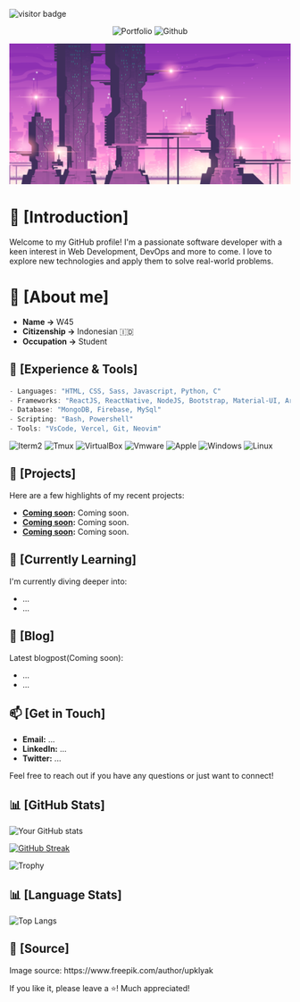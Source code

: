 ![visitor badge](https://visitor-badge.laobi.icu/badge?page_id=wgs45.wgs45)

<p align='Center'>
  <img alt = "Portfolio" src = "https://img.shields.io/badge/Portfolio-255E63?style=for-the-badge&logo=About.me&logoColor=white"/>
    <img alt = "Github" src = "https://img.shields.io/badge/GitHub-100000?style=for-the-badge&logo=github&logoColor=white"/>
</p>

![Banner](https://raw.githubusercontent.com/wgs45/wgs45/main/Images/Banner.jpg)

# 🎲 [Introduction]

Welcome to my GitHub profile! I'm a passionate software developer with a keen interest in Web Development, DevOps and more to come. I love to explore new technologies and apply them to solve real-world problems.

# 💾 [About me]

- **Name ->** W45
- **Citizenship ->** Indonesian 🇮🇩
- **Occupation ->** Student

## 🧬 [Experience & Tools]
```c
- Languages: "HTML, CSS, Sass, Javascript, Python, C"
- Frameworks: "ReactJS, ReactNative, NodeJS, Bootstrap, Material-UI, Arduino"
- Database: "MongoDB, Firebase, MySql"
- Scripting: "Bash, Powershell"
- Tools: "VsCode, Vercel, Git, Neovim"
```
<p align='left'>
  <img alt = "Iterm2" src = "https://img.shields.io/badge/iTerm2-000000?style=for-the-badge&logo=iterm2&logoColor=white"/>
  <img alt = "Tmux" src = "https://img.shields.io/badge/tmux-1BB91F?style=for-the-badge&logo=tmux&logoColor=white"/>
  <img alt = "VirtualBox" src = "https://img.shields.io/badge/VirtualBox-21416b?style=for-the-badge&logo=VirtualBox&logoColor=white"/>
  <img alt = "Vmware" src = "https://img.shields.io/badge/VMware-231f20?style=for-the-badge&logo=VMware&logoColor=white"/>
    <img alt = "Apple" src = "https://img.shields.io/badge/mac%20os-000000?style=for-the-badge&logo=apple&logoColor=white"/>
    <img alt = "Windows" src = "https://img.shields.io/badge/Windows-0078D6?style=for-the-badge&logo=windows&logoColor=white"/>
    <img alt = "Linux" src = "https://img.shields.io/badge/Linux-FCC624?style=for-the-badge&logo=linux&logoColor=black"/>
</p>

## 🚀 [Projects]
Here are a few highlights of my recent projects:
- **[Coming soon](link-to-project):** Coming soon.
- **[Coming soon](link-to-project):** Coming soon.
- **[Coming soon](link-to-project):** Coming soon.

## 🌱 [Currently Learning]
I'm currently diving deeper into:
- ...
- ...

## 📃 [Blog]
Latest blogpost(Coming soon):
- ...
- ...


## 📫 [Get in Touch]
- **Email:** ...
- **LinkedIn:** ...
- **Twitter:** ...

Feel free to reach out if you have any questions or just want to connect!

## 📊 [GitHub Stats]
![Your GitHub stats](https://github-readme-stats.vercel.app/api?username=wgs45&show_icons=true&theme=tokyonight)

[![GitHub Streak](https://streak-stats.demolab.com?user=wgs45&theme=tokyonight)](https://git.io/streak-stats)

![Trophy](https://github-profile-trophy.vercel.app/?username=wgs45&theme=tokyonight)

## 📊 [Language Stats]

![Top Langs](https://github-readme-stats.vercel.app/api/top-langs/?username=wgs45&layout=compact&theme=tokyonight)

## 🔦 [Source]

<p>Image source: https://www.freepik.com/author/upklyak</p>

If you like it, please leave a ⭐️! Much appreciated!
